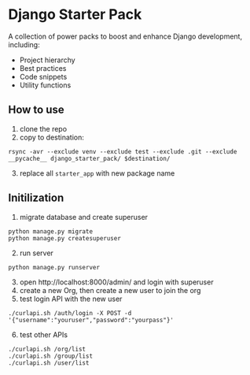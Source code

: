 # Django Starter Pack

A collection of power packs to boost and enhance Django development, including:
- Project hierarchy
- Best practices
- Code snippets
- Utility functions


## How to use

1. clone the repo
2. copy to destination:

  ```
  rsync -avr --exclude venv --exclude test --exclude .git --exclude __pycache__ django_starter_pack/ $destination/
  ```
3. replace all `starter_app` with new package name


## Initilization

1. migrate database and create superuser

  ```
  python manage.py migrate
  python manage.py createsuperuser
  ```
2. run server

  ```
  python manage.py runserver
  ```
3. open http://localhost:8000/admin/ and login with superuser
4. create a new Org, then create a new user to join the org
5. test login API with the new user

  ```
  ./curlapi.sh /auth/login -X POST -d '{"username":"youruser","password":"yourpass"}'
  ```
6. test other APIs

  ```
  ./curlapi.sh /org/list
  ./curlapi.sh /group/list
  ./curlapi.sh /user/list
  ```
